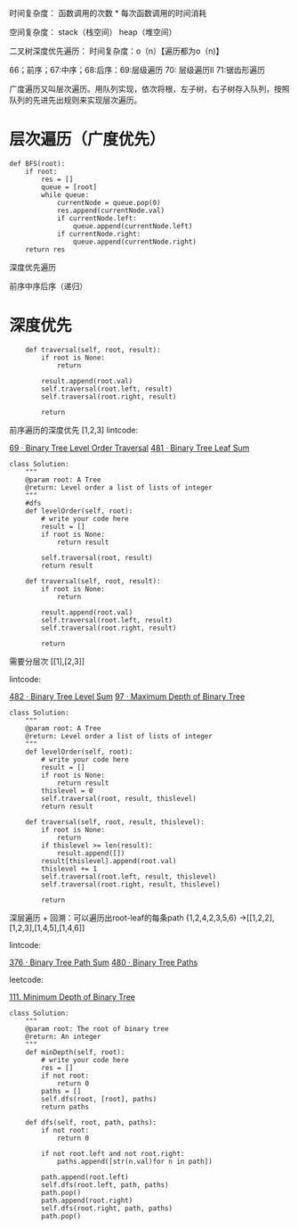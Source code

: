 时间复杂度： 函数调用的次数 * 每次函数调用的时间消耗

空间复杂度： stack（栈空间） heap（堆空间）

二叉树深度优先遍历： 时间复杂度：o（n）【遍历都为o（n)】

66；前序；67:中序；68:后序：69:层级遍历 70: 层级遍历II  71:锯齿形遍历


广度遍历又叫层次遍历。用队列实现，依次将根，左子树，右子树存入队列，按照队列的先进先出规则来实现层次遍历。

# 层次遍历（广度优先）
```
def BFS(root):
    if root:
        res = []
        queue = [root]
        while queue:
            currentNode = queue.pop(0)
            res.append(currentNode.val)
            if currentNode.left:
                queue.append(currentNode.left)
            if currentNode.right:
                queue.append(currentNode.right)
    return res

```
深度优先遍历

前序中序后序（递归）
# 深度优先
```
    def traversal(self, root, result):
        if root is None:
            return

        result.append(root.val)
        self.traversal(root.left, result)
        self.traversal(root.right, result)

        return
```
前序遍历的深度优先  [1,2,3] 
lintcode:

[69 · Binary Tree Level Order Traversal](https://github.com/mazexiaozhoulu/Leetcode-/blob/afbbe196c408377aeea1d97d0ade77af7d87184c/lintcode%2069%20%C2%B7%20Binary%20Tree%20Level%20Order%20Traversal.md)
[481 · Binary Tree Leaf Sum](https://github.com/mazexiaozhoulu/Leetcode-/blob/b8f20eb64a5e180f252e080105e45adddfbb0676/lintcode%20481%20%C2%B7%20Binary%20Tree%20Leaf%20Sum.md)
```
class Solution:
    """
    @param root: A Tree
    @return: Level order a list of lists of integer
    """
    #dfs
    def levelOrder(self, root):
        # write your code here
        result = []
        if root is None:
            return result
            
        self.traversal(root, result)
        return result

    def traversal(self, root, result):
        if root is None:
            return

        result.append(root.val)
        self.traversal(root.left, result)
        self.traversal(root.right, result)

        return
```
需要分层次 [[1],[2,3]] 

lintcode:

[482 · Binary Tree Level Sum](https://github.com/mazexiaozhoulu/Leetcode-/blob/719e0ec707e8e99c01f16c5378de5c9a4468081d/lintcode%20482%20%C2%B7%20Binary%20Tree%20Level%20Sum.md)
[97 · Maximum Depth of Binary Tree](https://github.com/mazexiaozhoulu/Leetcode-/blob/719e0ec707e8e99c01f16c5378de5c9a4468081d/lintcode%2097,%20leetcode%20104%20104.%20Maximum%20Depth%20of%20Binary%20Tree.md)
```
class Solution:
    """
    @param root: A Tree
    @return: Level order a list of lists of integer
    """
    def levelOrder(self, root):
        # write your code here
        result = []
        if root is None:
            return result
        thislevel = 0
        self.traversal(root, result, thislevel)
        return result

    def traversal(self, root, result, thislevel):
        if root is None:
            return
        if thislevel >= len(result):
            result.append([])
        result[thislevel].append(root.val)
        thislevel += 1
        self.traversal(root.left, result, thislevel)
        self.traversal(root.right, result, thislevel)

        return
```
深层遍历 + 回溯：可以遍历出root-leaf的每条path {1,2,4,2,3,5,6} ->[[1,2,2],[1,2,3],[1,4,5],[1,4,6]]

lintcode: 

[376 · Binary Tree Path Sum](https://github.com/mazexiaozhoulu/Leetcode-/blob/7c79ed80d2f221db685d351e11a39c0296082f9f/lintcode%20376,%20leetcode%20113.%20path%20sum%20II.md)
[480 · Binary Tree Paths](https://github.com/mazexiaozhoulu/Leetcode-/blob/fc81f4f200621ccf04cc864a86e14673197426df/lintcode%20480%20%C2%B7%20Binary%20Tree%20Paths.md)

leetcode:

[111. Minimum Depth of Binary Tree](https://github.com/mazexiaozhoulu/Leetcode-/blob/940c77fef827251af6fccaede50cc3349090910e/leetcode%20111.%20Minimum%20Depth%20of%20Binary%20Tree.md)
```
class Solution:
    """
    @param root: The root of binary tree
    @return: An integer
    """
    def minDepth(self, root):
        # write your code here
        res = []
        if not root:
            return 0
        paths = []
        self.dfs(root, [root], paths)
        return paths

    def dfs(self, root, path, paths):
        if not root:
            return 0

        if not root.left and not root.right:
            paths.append([str(n.val)for n in path])

        path.append(root.left)
        self.dfs(root.left, path, paths)
        path.pop()
        path.append(root.right)
        self.dfs(root.right, path, paths)
        path.pop()
```

